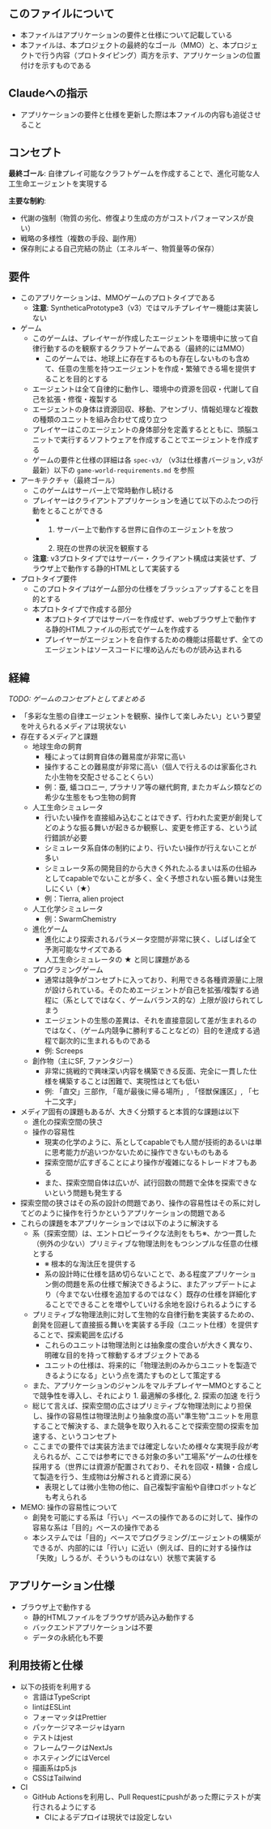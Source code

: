 ## このファイルについて

- 本ファイルはアプリケーションの要件と仕様について記載している
- 本ファイルは、本プロジェクトの最終的なゴール（MMO）と、本プロジェクトで行う内容（プロトタイピング）両方を示す、アプリケーションの位置付けを示すものである

## Claudeへの指示

- アプリケーションの要件と仕様を更新した際は本ファイルの内容も追従させること

## コンセプト

**最終ゴール**: 自律プレイ可能なクラフトゲームを作成することで、進化可能な人工生命エージェントを実現する

**主要な制約**:
- 代謝の強制（物質の劣化、修復より生成の方がコストパフォーマンスが良い）
- 戦略の多様性（複数の手段、副作用）
- 保存則による自己完結の防止（エネルギー、物質量等の保存）

## 要件

- このアプリケーションは、MMOゲームのプロトタイプである
  - **注意**: SyntheticaPrototype3（v3）ではマルチプレイヤー機能は実装しない
- ゲーム
  - このゲームは、プレイヤーが作成したエージェントを環境中に放って自律行動するのを観察するクラフトゲームである（最終的にはMMO）
    - このゲームでは、地球上に存在するものも存在しないものも含めて、任意の生態を持つエージェントを作成・繁殖できる場を提供することを目的とする
  - エージェントは全て自律的に動作し、環境中の資源を回収・代謝して自己を拡張・修復・複製する
  - エージェントの身体は資源回収、移動、アセンブリ、情報処理など複数の種類のユニットを組み合わせて成り立つ
  - プレイヤーはこのエージェントの身体部分を定義するとともに、頭脳ユニットで実行するソフトウェアを作成することでエージェントを作成する
  - ゲームの要件と仕様の詳細は各 `spec-v3/` （v3は仕様書バージョン, v3が最新）以下の `game-world-requirements.md` を参照
- アーキテクチャ（最終ゴール）
  - このゲームはサーバー上で常時動作し続ける
  - プレイヤーはクライアントアプリケーションを通じて以下のふたつの行動をとることができる
    - 1. サーバー上で動作する世界に自作のエージェントを放つ
    - 2. 現在の世界の状況を観察する
  - **注意**: v3プロトタイプではサーバー・クライアント構成は実装せず、ブラウザ上で動作する静的HTMLとして実装する
- プロトタイプ要件
  - このプロトタイプはゲーム部分の仕様をブラッシュアップすることを目的とする
  - 本プロトタイプで作成する部分
    - 本プロトタイプではサーバーを作成せず、webブラウザ上で動作する静的HTMLファイルの形式でゲームを作成する
    - プレイヤーがエージェントを自作するための機能は搭載せず、全てのエージェントはソースコードに埋め込んだものが読み込まれる

## 経緯

_TODO: ゲームのコンセプトとしてまとめる_

- 「多彩な生態の自律エージェントを観察、操作して楽しみたい」という要望を叶えられるメディアは現状ない
- 存在するメディアと課題
  - 地球生命の飼育
    - 種によっては飼育自体の難易度が非常に高い
    - 操作することの難易度が非常に高い（個人で行えるのは家畜化された小生物を交配させることくらい）
    - 例：蚕, 蟻コロニー, プラナリア等の継代飼育, またカギムシ類などの希少な生態をもつ生物の飼育
  - 人工生命シミュレータ
    - 行いたい操作を直接組み込むことはできず、行われた変更が創発してどのような振る舞いが起きるか観察し、変更を修正する、という試行錯誤が必要
    - シミュレータ系自体の制約により、行いたい操作が行えないことが多い
    - シミュレータ系の開発目的から大きく外れたふるまいは系の仕組みとしてcapableでないことが多く、全く予想されない振る舞いは発生しにくい（★）
    - 例：Tierra, alien project
  - 人工化学シミュレータ
    - 例：SwarmChemistry
  - 進化ゲーム
    - 進化により探索されるパラメータ空間が非常に狭く、しばしば全て予測可能なサイズである
    - 人工生命シミュレータの ★ と同じ課題がある
  - プログラミングゲーム
    - 通常は競争がコンセプトに入っており、利用できる各種資源量に上限が設けられている。そのためエージェントが自己を拡張/複製する過程に（系としてではなく、ゲームバランス的な）上限が設けられてしまう
    - エージェントの生態の差異は、それを直接意図して差が生まれるのではなく、（ゲーム内競争に勝利することなどの）目的を達成する過程で副次的に生まれるものである
    - 例: Screeps
  - 創作物（主にSF, ファンタジー）
    - 非常に挑戦的で興味深い内容を構築できる反面、完全に一貫した仕様を構築することは困難で、実現性はとても低い
    - 例: 「直交」三部作, 「竜が最後に帰る場所」, 「怪獣保護区」, 「七十二文字」
- メディア固有の課題もあるが、大きく分類すると本質的な課題は以下
  - 進化の探索空間の狭さ
  - 操作の容易性
    - 現実の化学のように、系としてcapableでも人間が技術的あるいは単に思考能力が追いつかないために操作できないものもある
    - 探索空間が広すぎることにより操作が複雑になるトレードオフもある
    - また、探索空間自体は広いが、試行回数の問題で全体を探索できないという問題も発生する
- 探索空間の狭さはその系の設計の問題であり、操作の容易性はその系に対してどのように操作を行うかというアプリケーションの問題である
- これらの課題を本アプリケーションでは以下のように解決する
  - 系（探索空間）は、エントロピーライクな法則をもち※、かつ一貫した（例外の少ない）プリミティブな物理法則をもつシンプルな任意の仕様とする
    - ※ 根本的な淘汰圧を提供する
    - 系の設計時に仕様を詰め切らないことで、ある程度アプリケーション側の問題を系の仕様で解決できるように、またアップデートにより（今までない仕様を追加するのではなく）既存の仕様を詳細化することでできることを増やしていける余地を設けられるようにする
  - プリミティブな物理法則に対して生物的な自律行動を実装するための、創発を回避して直接振る舞いを実装する手段（ユニット仕様）を提供することで、探索範囲を広げる
    - これらのユニットは物理法則とは抽象度の度合いが大きく異なり、明確な目的を持って稼動するオブジェクトである
    - ユニットの仕様は、将来的に「物理法則のみからユニットを製造できるようになる」という点を満たすものとして策定する
  - また、アプリケーションのジャンルをマルチプレイヤーMMOとすることで競争性を導入し、それにより 1. 最適解の多様化, 2. 探索の加速 を行う
  - 総じて言えば、探索空間の広さはプリミティブな物理法則により担保し、操作の容易性は物理法則より抽象度の高い"準生物"ユニットを用意することで解決する、また競争を取り入れることで探索空間の探索を加速する、というコンセプト
  - ここまでの要件では実装方法までは確定しないため様々な実現手段が考えられるが、ここでは参考にできる対象の多い"工場系"ゲームの仕様を採用する（世界には資源が配置されており、それを回収・精錬・合成して製造を行う、生成物は分解されると資源に戻る）
    - 表現としては微小生物の他に、自己複製宇宙船や自律ロボットなども考えられる
- MEMO: 操作の容易性について
  - 創発を可能にする系は「行い」ベースの操作であるのに対して、操作の容易な系は「目的」ベースの操作である
  - 本システムでは「目的」ベースでプログラミング/エージェントの構築ができるが、内部的には「行い」に近い（例えば、目的に対する操作は「失敗」しうるが、そういうものはない）状態で実装する

## アプリケーション仕様

- ブラウザ上で動作する
  - 静的HTMLファイルをブラウザが読み込み動作する
  - バックエンドアプリケーションは不要
  - データの永続化も不要

## 利用技術と仕様

- 以下の技術を利用する
  - 言語はTypeScript
  - lintはESLint
  - フォーマッタはPrettier
  - パッケージマネージャはyarn
  - テストはjest
  - フレームワークはNextJs
  - ホスティングにはVercel
  - 描画系はp5.js
  - CSSはTailwind
- CI
  - GitHub Actionsを利用し、Pull Requestにpushがあった際にテストが実行されるようにする
    - CIによるデプロイは現状では設定しない
